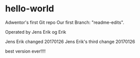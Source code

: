 # hello-world
Adwentor's first Git repo
Our first Branch: "readme-edits".

Operated by
Jens Erik og Erik

Jens Erik changed 20170126
Jens Erik's third change 20170126

best version ever!!!!

